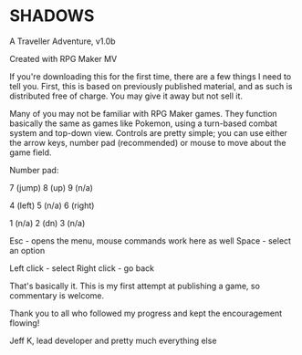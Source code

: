 # SHADOWS
A Traveller Adventure, v1.0b

Created with RPG Maker MV

If you're downloading this for the first time, there are a few things I need to tell you. First, this is based on previously published material, and as such is distributed free of charge. You may give it away but not sell it.

Many of you may not be familiar with RPG Maker games. They function basically the same as games like Pokemon, using a turn-based combat system and top-down view. Controls are pretty simple; you can use either the arrow keys, number pad (recommended) or mouse to move about the game field. 

Number pad:

7 (jump)  8 (up)  9 (n/a)

4 (left)  5 (n/a) 6 (right)

1 (n/a)   2 (dn)  3 (n/a)

Esc - opens the menu, mouse commands work here as well
Space - select an option

Left click - select
Right click - go back

That's basically it. This is my first attempt at publishing a game, so commentary is welcome.

Thank you to all who followed my progress and kept the encouragement flowing!

Jeff K, lead developer and pretty much everything else
